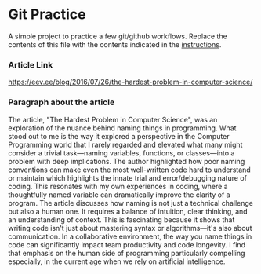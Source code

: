 # Git Practice
A simple project to practice a few git/github workflows.  Replace the contents of this file with the contents indicated in the [instructions](./instructions.md).

### Article Link
https://eev.ee/blog/2016/07/26/the-hardest-problem-in-computer-science/


### Paragraph about the article 

The article, "The Hardest Problem in Computer Science", was an exploration of the nuance behind naming things in programming. What stood  out to me is the way it explored a perspective in the Computer Programming world that I rarely regarded and elevated what many might consider a trivial task—naming variables, functions, or classes—into a problem with deep implications. The author highlighted how poor naming conventions can make even the most well-written code hard to understand or maintain which highlights the innate trial and error/debugging nature of coding. This resonates with my own experiences in coding, where a thoughtfully named variable can dramatically improve the clarity of a program.
The article discusses how naming is not just a technical challenge but also a human one. It requires a balance of intuition, clear thinking, and an understanding of context. This is fascinating because it shows that writing code isn't just about mastering syntax or algorithms—it's also about communication. In a collaborative environment, the way you name things in code can significantly impact team productivity and code longevity. I find that emphasis on the human side of programming particularly compelling especially, in the current age when we rely on artificial intelligence.


